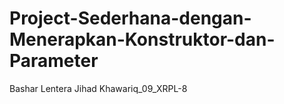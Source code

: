 # Project-Sederhana-dengan-Menerapkan-Konstruktor-dan-Parameter
Bashar Lentera Jihad Khawariq_09_XRPL-8
